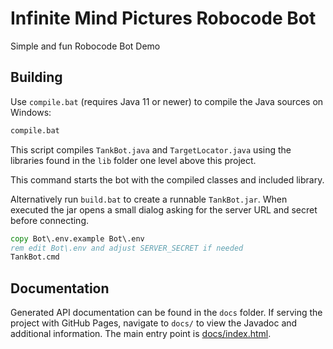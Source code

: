 # Infinite Mind Pictures Robocode Bot
Simple and fun Robocode Bot Demo

## Building

Use `compile.bat` (requires Java 11 or newer) to compile the Java sources on Windows:

```bat
compile.bat
```

This script compiles `TankBot.java` and `TargetLocator.java` using the
libraries found in the `lib` folder one level above this project.


This command starts the bot with the compiled classes and included library.

Alternatively run `build.bat` to create a runnable `TankBot.jar`. When executed
the jar opens a small dialog asking for the server URL and secret before
connecting.


```cmd
copy Bot\.env.example Bot\.env
rem edit Bot\.env and adjust SERVER_SECRET if needed
TankBot.cmd
```

## Documentation

Generated API documentation can be found in the `docs` folder. If serving the project with GitHub Pages, navigate to `docs/` to view the Javadoc and additional information. The main entry point is [docs/index.html](docs/index.html).
